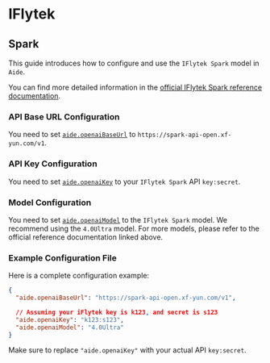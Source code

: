 # IFlytek

## Spark

This guide introduces how to configure and use the `IFlytek Spark` model in `Aide`.

You can find more detailed information in the [official IFlytek Spark reference documentation](https://www.xfyun.cn/doc/spark/HTTP%E8%B0%83%E7%94%A8%E6%96%87%E6%A1%A3.html#_1-%E6%8E%A5%E5%8F%A3%E8%AF%B4%E6%98%8E).

### API Base URL Configuration

You need to set [`aide.openaiBaseUrl`](../configuration/openai-base-url.md) to `https://spark-api-open.xf-yun.com/v1`.

### API Key Configuration

You need to set [`aide.openaiKey`](../configuration/openai-key.md) to your `IFlytek Spark` API `key:secret`.

### Model Configuration

You need to set [`aide.openaiModel`](../configuration/openai-model.md) to the `IFlytek Spark` model. We recommend using the `4.0Ultra` model. For more models, please refer to the official reference documentation linked above.

### Example Configuration File

Here is a complete configuration example:

```json
{
  "aide.openaiBaseUrl": "https://spark-api-open.xf-yun.com/v1",

  // Assuming your iFlytek key is k123, and secret is s123
  "aide.openaiKey": "k123:s123",
  "aide.openaiModel": "4.0Ultra"
}
```

Make sure to replace `"aide.openaiKey"` with your actual API `key:secret`.
